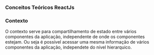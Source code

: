 ### Conceitos Teóricos ReactJs

### Contexto
O contexto serve para compartilhamento de estado entre vários componentes da aplicação, independente de onde os componentes estejam.
Ou seja é possível acessar uma mesma informação de vários componentes da aplicação, independete do nível hierarquico.